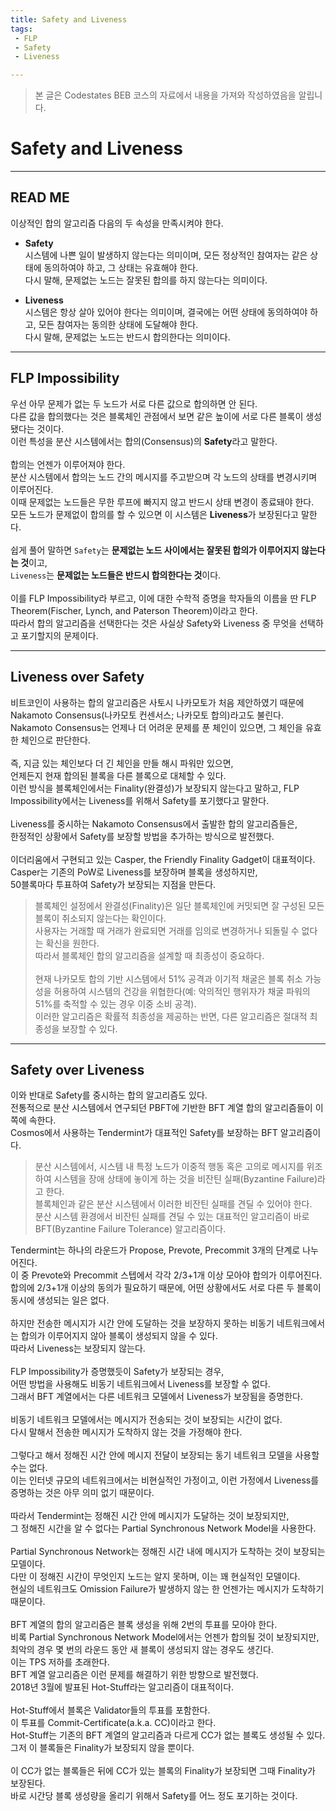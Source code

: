 ```yaml
---
title: Safety and Liveness
tags: 
 - FLP
 - Safety
 - Liveness

---
```


> 본 글은 Codestates BEB 코스의 자료에서 내용을 가져와 작성하였음을 알립니다.  

# Safety and Liveness

---
## READ ME
이상적인 합의 알고리즘 다음의 두 속성을 만족시켜야 한다.  
- **Safety**  
시스템에 나쁜 일이 발생하지 않는다는 의미이며, 모든 정상적인 참여자는 같은 상태에 동의하여야 하고, 그 상태는 유효해야 한다.  
다시 말해, 문제없는 노드는 잘못된 합의를 하지 않는다는 의미이다.  

- **Liveness**  
시스템은 항상 살아 있어야 한다는 의미이며, 결국에는 어떤 상태에 동의하여야 하고, 모든 참여자는 동의한 상태에 도달해야 한다.  
다시 말해, 문제없는 노드는 반드시 합의한다는 의미이다.  

---

## FLP Impossibility
우선 아무 문제가 없는 두 노드가 서로 다른 값으로 합의하면 안 된다.  
다른 값을 합의했다는 것은 블록체인 관점에서 보면 같은 높이에 서로 다른 블록이 생성됐다는 것이다.  
이런 특성을 분산 시스템에서는 합의(Consensus)의 **Safety**라고 말한다.  
<br>
합의는 언젠가 이루어져야 한다.  
분산 시스템에서 합의는 노드 간의 메시지를 주고받으며 각 노드의 상태를 변경시키며 이루어진다.  
이때 문제없는 노드들은 무한 루프에 빠지지 않고 반드시 상태 변경이 종료돼야 한다.  
모든 노드가 문제없이 합의를 할 수 있으면 이 시스템은 **Liveness**가 보장된다고 말한다.  
<br>
쉽게 풀어 말하면 `Safety`는 **문제없는 노드 사이에서는 잘못된 합의가 이루어지지 않는다는 것**이고,  
`Liveness`는 **문제없는 노드들은 반드시 합의한다는 것**이다.  
<br>
이를 FLP Impossibility라 부르고, 이에 대한 수학적 증명을 학자들의 이름을 딴 FLP Theorem(Fischer, Lynch, and Paterson Theorem)이라고 한다.  
따라서 합의 알고리즘을 선택한다는 것은 사실상 Safety와 Liveness 중 무엇을 선택하고 포기할지의 문제이다.  

---

## Liveness over Safety
비트코인이 사용하는 합의 알고리즘은 사토시 나카모토가 처음 제안하였기 때문에 Nakamoto Consensus(나카모토 컨센서스; 나카모토 합의)라고도 불린다.  
Nakamoto Consensus는 언제나 더 어려운 문제를 푼 체인이 있으면, 그 체인을 유효한 체인으로 판단한다.  
<br>
즉, 지금 있는 체인보다 더 긴 체인을 만들 해시 파워만 있으면,  
언제든지 현재 합의된 블록을 다른 블록으로 대체할 수 있다.  
이런 방식을 블록체인에서는 Finality(완결성)가 보장되지 않는다고 말하고, FLP Impossibility에서는 Liveness를 위해서 Safety를 포기했다고 말한다.  
<br>
Liveness를 중시하는 Nakamoto Consensus에서 출발한 합의 알고리즘들은,  
한정적인 상황에서 Safety를 보장할 방법을 추가하는 방식으로 발전했다.  
<br>
이더리움에서 구현되고 있는 Casper, the Friendly Finality Gadget이 대표적이다.  
Casper는 기존의 PoW로 Liveness를 보장하며 블록을 생성하지만,  
50블록마다 투표하여 Safety가 보장되는 지점을 만든다.  

> 블록체인 설정에서 완결성(Finality)은 일단 블록체인에 커밋되면 잘 구성된 모든 블록이 취소되지 않는다는 확인이다.  
> 사용자는 거래할 때 거래가 완료되면 거래를 임의로 변경하거나 되돌릴 수 없다는 확신을 원한다.  
> 따라서 블록체인 합의 알고리즘을 설계할 때 최종성이 중요하다.  
> <br>
> 현재 나카모토 합의 기반 시스템에서 51% 공격과 이기적 채굴은 블록 취소 가능성을 허용하여 시스템의 건강을 위협한다(예: 악의적인 행위자가 채굴 파워의 51%를 축적할 수 있는 경우 이중 소비 공격).  
> 이러한 알고리즘은 확률적 최종성을 제공하는 반면, 다른 알고리즘은 절대적 최종성을 보장할 수 있다. 

---

## Safety over Liveness
이와 반대로 Safety를 중시하는 합의 알고리즘도 있다.  
전통적으로 분산 시스템에서 연구되던 PBFT에 기반한 BFT 계열 합의 알고리즘들이 이쪽에 속한다.  
Cosmos에서 사용하는 Tendermint가 대표적인 Safety를 보장하는 BFT 알고리즘이다.  

> 분산 시스템에서, 시스템 내 특정 노드가 이중적 행동 혹은 고의로 메시지를 위조하여 시스템을 장애 상태에 놓이게 하는 것을 비잔틴 실패(Byzantine Failure)라고 한다.  
> 블록체인과 같은 분산 시스템에서 이러한 비잔틴 실패를 견딜 수 있어야 한다.  
> 분산 시스템 환경에서 비잔틴 실패를 견딜 수 있는 대표적인 알고리즘이 바로 BFT(Byzantine Failure Tolerance) 알고리즘이다.  

Tendermint는 하나의 라운드가 Propose, Prevote, Precommit 3개의 단계로 나누어진다.  
이 중 Prevote와 Precommit 스텝에서 각각 2/3+1개 이상 모아야 합의가 이루어진다.  
합의에 2/3+1개 이상의 동의가 필요하기 때문에, 어떤 상황에서도 서로 다른 두 블록이 동시에 생성되는 일은 없다.  
<br>
하지만 전송한 메시지가 시간 안에 도달하는 것을 보장하지 못하는 비동기 네트워크에서는 합의가 이루어지지 않아 블록이 생성되지 않을 수 있다.  
따라서 Liveness는 보장되지 않는다.  
<br>
FLP Impossibility가 증명했듯이 Safety가 보장되는 경우,  
어떤 방법을 사용해도 비동기 네트워크에서 Liveness를 보장할 수 없다.  
그래서 BFT 계열에서는 다른 네트워크 모델에서 Liveness가 보장됨을 증명한다.  
<br>
비동기 네트워크 모델에서는 메시지가 전송되는 것이 보장되는 시간이 없다.  
다시 말해서 전송한 메시지가 도착하지 않는 것을 가정해야 한다.  
<br>
그렇다고 해서 정해진 시간 안에 메시지 전달이 보장되는 동기 네트워크 모델을 사용할 수는 없다.  
이는 인터넷 규모의 네트워크에서는 비현실적인 가정이고, 이런 가정에서 Liveness를 증명하는 것은 아무 의미 없기 때문이다.  
<br>
따라서 Tendermint는 정해진 시간 안에 메시지가 도달하는 것이 보장되지만,  
그 정해진 시간을 알 수 없다는 Partial Synchronous Network Model을 사용한다.  
<br>
Partial Synchronous Network는 정해진 시간 내에 메시지가 도착하는 것이 보장되는 모델이다.  
다만 이 정해진 시간이 무엇인지 노드는 알지 못하며, 이는 꽤 현실적인 모델이다.  
현실의 네트워크도 Omission Failure가 발생하지 않는 한 언젠가는 메시지가 도착하기 때문이다.  
<br>
BFT 계열의 합의 알고리즘은 블록 생성을 위해 2번의 투표를 모아야 한다.  
비록 Partial Synchronous Network Model에서는 언젠가 합의될 것이 보장되지만,  
최악의 경우 몇 번의 라운드 동안 새 블록이 생성되지 않는 경우도 생긴다.  
이는 TPS 저하를 초래한다.
<br>
BFT 계열 알고리즘은 이런 문제를 해결하기 위한 방향으로 발전했다.  
2018년 3월에 발표된 Hot-Stuff라는 알고리즘이 대표적이다.  
<br>
Hot-Stuff에서 블록은 Validator들의 투표를 포함한다.  
이 투표를 Commit-Certificate(a.k.a. CC)이라고 한다.  
Hot-Stuff는 기존의 BFT 계열의 알고리즘과 다르게 CC가 없는 블록도 생성될 수 있다.  
그저 이 블록들은 Finality가 보장되지 않을 뿐이다.  
<br>
이 CC가 없는 블록들은 뒤에 CC가 있는 블록의 Finality가 보장되면 그때 Finality가 보장된다.  
바로 시간당 블록 생성량을 올리기 위해서 Safety를 어느 정도 포기하는 것이다.


